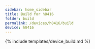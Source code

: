 ```yaml
---
sidebar: home_sidebar
title: Build for h8416
folder: build
permalink: /devices/h8416/build
device: h8416
---
```

{% include templates/device_build.md %}
